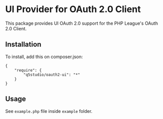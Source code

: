 # UI Provider for OAuth 2.0 Client
This package provides UI OAuth 2.0 support for the PHP League's OAuth 2.0 Client.

## Installation
To install, add this on composer.json:

    { 
        "require": {
            "q5studio/oauth2-ui": "*"
        }
    }
    
## Usage
See `example.php` file inside `example` folder.